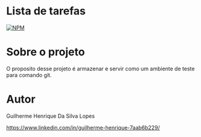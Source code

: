 # Lista de tarefas 
[![NPM](https://img.shields.io/npm/l/react)](https://github.com/GuilhermeHenrii/git-course/blob/main/LICENSE) 

# Sobre o projeto

O proposito desse projeto é armazenar e servir como um ambiente de teste para comando git.

<!-- # Como executar o projeto
```bash
# clonar repositório
git clone https://github.com/GuilhermeHenrii/codeWars.git
``` -->

# Autor

Guilherme Henrique Da Silva Lopes

https://www.linkedin.com/in/guilherme-henrique-7aab6b229/

